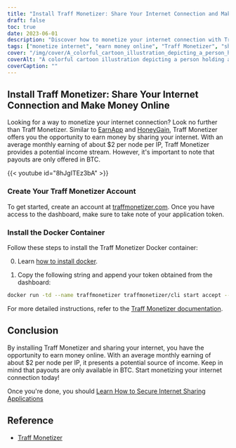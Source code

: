 ```yaml
---
title: "Install Traff Monetizer: Share Your Internet Connection and Make Money Online"
draft: false
toc: true
date: 2023-06-01
description: "Discover how to monetize your internet connection with Traff Monetizer and earn money effortlessly, offering a potential income stream through sharing your internet."
tags: ["monetize internet", "earn money online", "Traff Monetizer", "share internet connection", "passive income", "BTC payouts", "earn from home", "internet sharing", "online earning opportunities", "earn with Traff Monetizer", "monetization platform", "make money from internet", "earn passive income", "internet monetization", "earn bitcoin", "share unused internet", "internet income stream", "earn with Docker container", "online earning potential", "internet sharing network", "earn with node per IP", "internet-based income", "BTC earning", "internet revenue", "earn through internet sharing", "Traff Monetizer tutorial", "internet monetization guide", "earn with internet connection", "Traff Monetizer account creation", "Traff Monetizer Docker installation"]
cover: "/img/cover/A_colorful_cartoon_illustration_depicting_a_person_holding.png"
coverAlt: "A colorful cartoon illustration depicting a person holding a globe with network lines connecting various devices, representing the concept of sharing internet and earning money."
coverCaption: ""
---
```

## Install Traff Monetizer: Share Your Internet Connection and Make Money Online

Looking for a way to monetize your internet connection? Look no further than Traff Monetizer. Similar to [EarnApp](https://simeononsecurity.ch/other/install-earnapp-easily-using-docker/) and [HoneyGain](https://simeononsecurity.ch/other/install-honeygain-easily-using-docker/), Traff Monetizer offers you the opportunity to earn money by sharing your internet. With an average monthly earning of about $2 per node per IP, Traff Monetizer provides a potential income stream. However, it's important to note that payouts are only offered in BTC.

{{< youtube id="8hJgITEz3bA" >}}

### Create Your Traff Monetizer Account
To get started, create an account at [traffmonetizer.com](https://traffmonetizer.com/?aff=1389828&utm_source=traffmonetizerdockerguide). Once you have access to the dashboard, make sure to take note of your application token.

### Install the Docker Container
Follow these steps to install the Traff Monetizer Docker container:

0. Learn [how to install docker](https://simeononsecurity.ch/other/creating-profitable-low-powered-crypto-miners/#installing-docker).

1. Copy the following string and append your token obtained from the dashboard:
```bash
docker run -td --name traffmonetizer traffmonetizer/cli start accept --token YOUR_TOKEN
```

For more detailed instructions, refer to the [Traff Monetizer documentation](https://traffmonetizer.com/?aff=1389828&utm_source=traffmonetizerdockerguide).


## Conclusion

By installing Traff Monetizer and sharing your internet, you have the opportunity to earn money online. With an average monthly earning of about $2 per node per IP, it presents a potential source of income. Keep in mind that payouts are only available in BTC. Start monetizing your internet connection today!

Once you're done, you should [Learn How to Secure Internet Sharing Applications](https://simeononsecurity.ch/other/how-to-secure-internet-sharing-applications/)

## Reference

- [Traff Monetizer](https://traffmonetizer.com/?aff=1389828&utm_source=traffmonetizerdockerguide)


